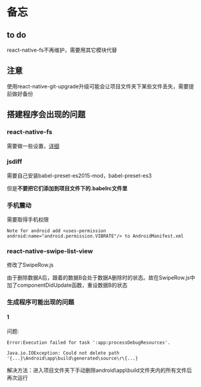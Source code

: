 # 备忘

## to do
react-native-fs不再维护，需要用其它模块代替

## 注意
使用react-native-git-upgrade升级可能会让项目文件夹下某些文件丢失，需要提前做好备份

## 搭建程序会出现的问题

### react-native-fs
需要做一些设置，[详细](https://github.com/johanneslumpe/react-native-fs)

### jsdiff
需要自己安装babel-preset-es2015-mod，babel-preset-es3

但是**不要把它们添加到项目文件下的.babelrc文件里**

### 手机震动
需要取得手机权限
```
Note for android add <uses-permission android:name="android.permission.VIBRATE"/> to AndroidManifest.xml
```

### react-native-swipe-list-view
修改了SwipeRow.js

由于删除数据A后，跟着的数据B会处于数据A删除时的状态。故在SwipeRow.js中加了componentDidUpdate函数，重设数据B的状态

### 生成程序可能出现的问题

#### 1
问题:
```
Error:Execution failed for task ':app:processDebugResources'.

Java.io.IOException: Could not delete path '{...}\Android\app\build\generated\source\r\{...}
```
解决方法：进入项目文件夹下手动删除android\app\build文件夹内的所有文件后再次运行
